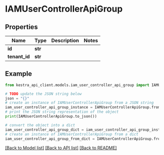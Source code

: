 # IAMUserControllerApiGroup


## Properties

Name | Type | Description | Notes
------------ | ------------- | ------------- | -------------
**id** | **str** |  | 
**tenant_id** | **str** |  | 

## Example

```python
from kestra_api_client.models.iam_user_controller_api_group import IAMUserControllerApiGroup

# TODO update the JSON string below
json = "{}"
# create an instance of IAMUserControllerApiGroup from a JSON string
iam_user_controller_api_group_instance = IAMUserControllerApiGroup.from_json(json)
# print the JSON string representation of the object
print(IAMUserControllerApiGroup.to_json())

# convert the object into a dict
iam_user_controller_api_group_dict = iam_user_controller_api_group_instance.to_dict()
# create an instance of IAMUserControllerApiGroup from a dict
iam_user_controller_api_group_from_dict = IAMUserControllerApiGroup.from_dict(iam_user_controller_api_group_dict)
```
[[Back to Model list]](../README.md#documentation-for-models) [[Back to API list]](../README.md#documentation-for-api-endpoints) [[Back to README]](../README.md)


